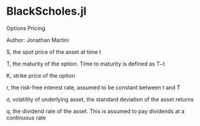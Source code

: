 # BlackScholes.jl
Options Pricing


Author: Jonathan Martini

S, the spot price of the asset at time t

T, the maturity of the option. Time to maturity is defined as T−t

K, strike price of the option

r, the risk-free interest rate, assumed to be constant between t and T

σ, volatility of underlying asset, the standard deviation of the asset returns

q, the dividend rate of the asset. This is assumed to pay dividends at a continuous rate
